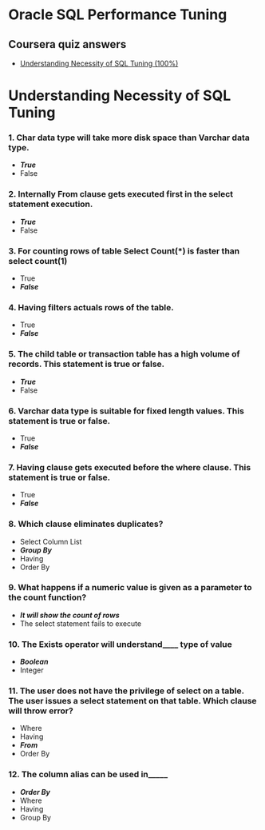 # Oracle SQL Performance Tuning
## Coursera quiz answers

* [Understanding Necessity of SQL Tuning (100%)](https://github.com/CherpakAndrii/Oracle-SQL-Performance-Tuning--Quiz-Answers#understanding-necessity-of-sql-tuning)

# Understanding Necessity of SQL Tuning
### 1. Char data type will take more disk space than Varchar data type.
* ***True***
* False

### 2. Internally From clause gets executed first in the select statement execution.
* ***True***
* False

### 3. For counting rows of table Select Count(*) is faster than select count(1)
* True
* ***False***

### 4. Having filters actuals rows of the table.
* True
* ***False***

### 5. The child table or transaction table has a high volume of records. This statement is true or false.
* ***True***
* False

### 6. Varchar data type is suitable for fixed length values. This statement is true or false.
* True
* ***False***

### 7. Having clause gets executed before the where clause. This statement is true or false.
* True
* ***False***

### 8. Which clause eliminates duplicates?
* Select Column List
* ***Group By***
* Having
* Order By

### 9. What happens if a numeric value is given as a parameter to the count function?
* ***It will show the count of rows***
* The select statement fails to execute

### 10. The Exists operator will understand____ type of value
* ***Boolean***
* Integer

### 11. The user does not have the privilege of select on a table. The user issues a select statement on that table. Which clause will throw error?
* Where
* Having
* ***From***
* Order By

### 12. The column alias can be used in_____
* ***Order By***
* Where
* Having
* Group By
